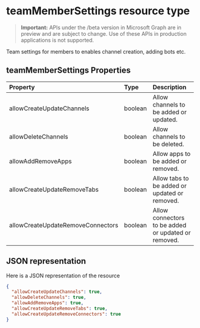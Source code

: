 # teamMemberSettings resource type

> **Important:** APIs under the /beta version in Microsoft Graph are in preview and are subject to change. Use of these APIs in production applications is not supported.

Team settings for members to enables channel creation, adding bots etc.

## teamMemberSettings Properties
| Property	   | Type	|Description|
|:---------------|:--------|:----------|
|allowCreateUpdateChannels|boolean|Allow channels to be added or updated.|
|allowDeleteChannels|boolean|Allow channels to be deleted.   |
|allowAddRemoveApps|boolean|Allow apps to be added or removed.|
|allowCreateUpdateRemoveTabs|boolean|Allow tabs to be added or updated or removed. |
|allowCreateUpdateRemoveConnectors|boolean|Allow connectors to be added or updated or removed. |

## JSON representation

Here is a JSON representation of the resource

<!-- {
  "blockType": "resource",
  "keyProperty": "id",
  "@odata.type": "microsoft.graph.teamMemberSettings"
}-->

```json
{
  "allowCreateUpdateChannels": true,
  "allowDeleteChannels": true,
  "allowAddRemoveApps": true,
  "allowCreateUpdateRemoveTabs": true,
  "allowCreateUpdateRemoveConnectors": true    
}

```

<!-- uuid: 8fcb5dbc-d5aa-4681-8e31-b001d5168d79
2015-10-25 14:57:30 UTC -->
<!-- {
  "type": "#page.annotation",
  "description": "team's memberSettings resource",
  "keywords": "",
  "section": "documentation",
  "tocPath": ""
}-->
